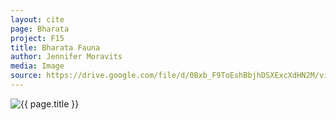 ```yaml
---
layout: cite
page: Bharata
project: F15
title: Bharata Fauna
author: Jennifer Moravits
media: Image
source: https://drive.google.com/file/d/0Bxb_F9ToEshBbjhDSXExcXdHN2M/view?usp=sharing
---
```

![{{ page.title }}](/projects/F15/regions/bharata/bharatafauna.png)
